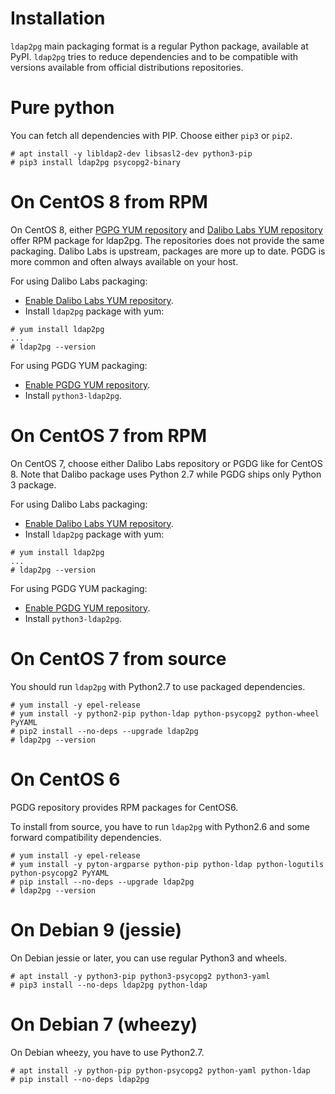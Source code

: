 <h1>Installation</h1>

`ldap2pg` main packaging format is a regular Python package, available at PyPI.
`ldap2pg` tries to reduce dependencies and to be compatible with versions
available from official distributions repositories.

# Pure python

You can fetch all dependencies with PIP. Choose either `pip3` or `pip2`.

``` console
# apt install -y libldap2-dev libsasl2-dev python3-pip
# pip3 install ldap2pg psycopg2-binary
```

# On CentOS 8 from RPM

On CentOS 8, either [PGPG YUM repository](https://yum.postgresql.org/) and
[Dalibo Labs YUM repository](https://yum.dalibo.org/labs/) offer RPM package
for ldap2pg. The repositories does not provide the same packaging. Dalibo Labs
is upstream, packages are more up to date. PGDG is more common and often always
available on your host.

For using Dalibo Labs packaging:

- [Enable Dalibo Labs YUM repository](https://yum.dalibo.org/labs/).
- Install `ldap2pg` package with yum:

``` console
# yum install ldap2pg
...
# ldap2pg --version
```

For using PGDG YUM packaging:

- [Enable PGDG YUM repository](https://yum.postgresql.org/).
- Install `python3-ldap2pg`.


# On CentOS 7 from RPM

On CentOS 7, choose either Dalibo Labs repository or PGDG like for CentOS 8.
Note that Dalibo package uses Python 2.7 while PGDG ships only Python 3
package.

For using Dalibo Labs packaging:

- [Enable Dalibo Labs YUM repository](https://yum.dalibo.org/labs/).
- Install `ldap2pg` package with yum:

``` console
# yum install ldap2pg
...
# ldap2pg --version
```

For using PGDG YUM packaging:

- [Enable PGDG YUM repository](https://yum.postgresql.org/).
- Install `python3-ldap2pg`.


# On CentOS 7 from source

You should run `ldap2pg` with Python2.7 to use packaged dependencies.

``` console
# yum install -y epel-release
# yum install -y python2-pip python-ldap python-psycopg2 python-wheel PyYAML
# pip2 install --no-deps --upgrade ldap2pg
# ldap2pg --version
```


# On CentOS 6

PGDG repository provides RPM packages for CentOS6.

To install from source, you have to run `ldap2pg` with Python2.6 and some
forward compatibility dependencies.

``` console
# yum install -y epel-release
# yum install -y pyton-argparse python-pip python-ldap python-logutils python-psycopg2 PyYAML
# pip install --no-deps --upgrade ldap2pg
# ldap2pg --version
```


# On Debian 9 (jessie)

On Debian jessie or later, you can use regular Python3 and wheels.

``` console
# apt install -y python3-pip python3-psycopg2 python3-yaml
# pip3 install --no-deps ldap2pg python-ldap
```

# On Debian 7 (wheezy)

On Debian wheezy, you have to use Python2.7.

``` console
# apt install -y python-pip python-psycopg2 python-yaml python-ldap
# pip install --no-deps ldap2pg
```
